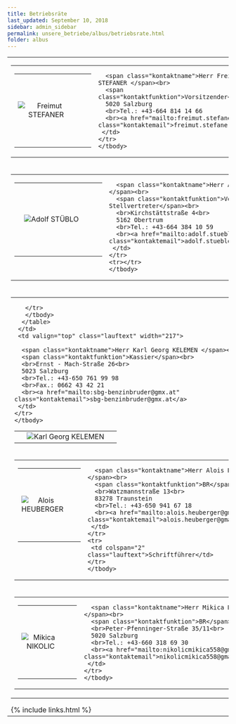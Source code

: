 ```yaml
---
title: Betriebsräte
last_updated: September 10, 2018
sidebar: admin_sidebar
permalink: unsere_betriebe/albus/betriebsrate.html
folder: albus
---
```


<table cellpadding="0" cellspacing="0" border="0" summary="">
 <tbody>
 <tr>
  <td valign="top">

   <table cellpadding="0" cellspacing="0" border="0" summary="">
    <tbody>
    <tr>
     <td valign="top" class="lauftext">
      <table cellpadding="0" cellspacing="0" border="0" summary="">
       <tbody>
       <tr>
        <td width="217" class="kontaktimage" align="center" valign="middle">
         <img src="https://br-richard.github.io/images/albus/Stefaner_15.jpg" alt="Freimut STEFANER" border="0">
        </td>
        <td width="15"><img alt="" src="http://netzwerke.oegb.at/br_richard/data/images/1x1.gif" width="15"
                            height="160"><br></td>
       </tr>
       </tbody>
      </table>
     </td>
     <td valign="top" class="lauftext" width="217">
      
      <span class="kontaktname">Herr Freimut STEFANER </span><br>
      <span class="kontaktfunktion">Vorsitzender</span><br>
      5020 Salzburg
      <br>Tel.: +43-664 814 14 66
      <br><a href="mailto:freimut.stefaner@tmo.at" class="kontaktemail">freimut.stefaner@tmo.at</a>
     </td>
    </tr>
    </tbody>
   </table><!-- R:0.012923955917358  --></td>
 </tr>
 <tr>
  <td valign="top">
   <!-- cacheInfo : 7224926c7480f91d6abc2e5e4f9bb3fb -->
   <table cellpadding="0" cellspacing="0" border="0" summary="">
    <tbody>
    <tr>
     <td valign="top" class="lauftext">
      <table cellpadding="0" cellspacing="0" border="0" summary="">
       <tbody>
       <tr>
        <td width="217" class="kontaktimage" align="center" valign="middle">
         <img src="https://br-richard.github.io/images/albus/Stueblo_15.jpg" alt="Adolf STÜBLO" border="0">
        </td>
        <td width="15"><img alt="" src="http://netzwerke.oegb.at/br_richard/data/images/1x1.gif" width="15"
                            height="160"><br></td>
       </tr>
       </tbody>
      </table>
     </td>
     <td valign="top" class="lauftext" width="217">
      
      <span class="kontaktname">Herr Adolf STÜBLO </span><br>
      <span class="kontaktfunktion">Vorsitzender Stellvertreter</span><br>
      <br>Kirchstättstraße 4<br>
      5162 Obertrum
      <br>Tel.: +43-664 384 10 59
      <br><a href="mailto:adolf.stueblo@gmx.at" class="kontaktemail">adolf.stueblo@gmx.at</a>
     </td>
    </tr>
    <tr></tr>
    </tbody>
   </table><!-- R:0.011792898178101  --></td>
 </tr>
 <tr>
  <td valign="top">
   <!-- cacheInfo : 957d651e3f1fc7deb5980e35515af0e1 -->
   <table cellpadding="0" cellspacing="0" border="0" summary="">
    <tbody>
    <tr>
     <td valign="top" class="lauftext">
      <table cellpadding="0" cellspacing="0" border="0" summary="">
       <tbody>
       <tr>
        <td width="217" class="kontaktimage" align="center" valign="middle">
         <img src="https://br-richard.github.io/images/albus/Kelemen_15.jpg" alt="Karl Georg KELEMEN" border="0">
        </td>
        
       </tr>
       </tbody>
      </table>
     </td>
     <td valign="top" class="lauftext" width="217">
      
      <span class="kontaktname">Herr Karl Georg KELEMEN </span><br>
      <span class="kontaktfunktion">Kassier</span><br>
      <br>Ernst - Mach-Straße 26<br>
      5023 Salzburg
      <br>Tel.: +43-650 761 99 98
      <br>Fax.: 0662 43 42 21
      <br><a href="mailto:sbg-benzinbruder@gmx.at" class="kontaktemail">sbg-benzinbruder@gmx.at</a>
     </td>
    </tr>
    </tbody>
   </table><!-- R:0.010795116424561  --></td>
 </tr>
 <tr>
  <td valign="top">
   <!-- cacheInfo : fbdf3d6eec10d0bf25a88dad233236af -->
   <table cellpadding="0" cellspacing="0" border="0" summary="">
    <tbody>
    <tr>
     <td valign="top" class="lauftext">
      <table cellpadding="0" cellspacing="0" border="0" summary="">
       <tbody>
       <tr>
        <td width="217" class="kontaktimage" align="center" valign="middle">
         <img src="https://br-richard.github.io/images/albus/Heuberger_15.jpg" alt="Alois HEUBERGER" border="0">
        </td>
        <td width="15"><img alt="" src="http://netzwerke.oegb.at/br_richard/data/images/1x1.gif" width="15"
                            height="160"><br></td>
       </tr>
       </tbody>
      </table>
     </td>
     <td valign="top" class="lauftext" width="217">
      
      <span class="kontaktname">Herr Alois HEUBERGER </span><br>
      <span class="kontaktfunktion">BR</span><br>
      <br>Watzmannstraße 13<br>
      83278 Traunstein
      <br>Tel.: +43-650 941 67 18
      <br><a href="mailto:alois.heuberger@gmail.com" class="kontaktemail">alois.heuberger@gmail.com</a>
     </td>
    </tr>
    <tr>
     <td colspan="2" class="lauftext">Schriftführer</td>
    </tr>
    </tbody>
   </table><!-- R:0.010648965835571  --></td>
 </tr>
 <tr>
  <td valign="top">
   <!-- cacheInfo : 0120cb21b3e99e2b2a3fcda434c4f028 -->
   <table cellpadding="0" cellspacing="0" border="0" summary="">
    <tbody>
    <tr>
     <td valign="top" class="lauftext">
      <table cellpadding="0" cellspacing="0" border="0" summary="">
       <tbody>
       <tr>
        <td width="217" class="kontaktimage" align="center" valign="middle">
         <img src="https://br-richard.github.io/images/albus/Nikolic_15.jpg" alt="Mikica NIKOLIC" border="0">
        </td>
        <td width="15"><img alt="" src="http://netzwerke.oegb.at/br_richard/data/images/1x1.gif" width="15"
                            height="160"><br></td>
       </tr>
       </tbody>
      </table>
     </td>
     <td valign="top" class="lauftext" width="217">
      
      <span class="kontaktname">Herr Mikica NIKOLIC </span><br>
      <span class="kontaktfunktion">BR</span><br>
      <br>Peter-Pfenninger-Straße 35/11<br>
      5020 Salzburg
      <br>Tel.: +43-660 318 69 30
      <br><a href="mailto:nikolicmikica558@gmail.com" class="kontaktemail">nikolicmikica558@gmail.com</a>
     </td>
    </tr>
    </tbody>
   </table><!-- R:0.011760950088501  --></td>
 </tr>
 </tbody>
</table>
{% include links.html %}
